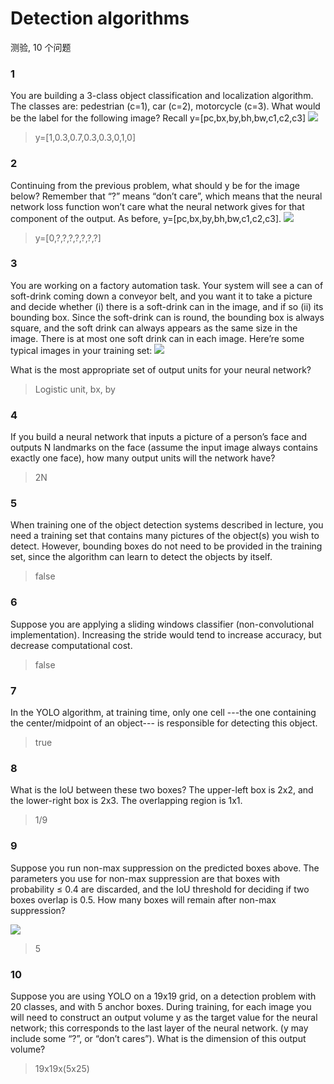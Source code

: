 
# Detection algorithms

测验, 10 个问题

### 1
You are building a 3-class object classification and localization algorithm. The classes are: pedestrian (c=1), car (c=2), motorcycle (c=3). What would be the label for the following image? Recall y=[pc,bx,by,bh,bw,c1,c2,c3]
![](https://d3c33hcgiwev3.cloudfront.net/imageAssetProxy.v1/a9MQRr0QEee3NhLzohKsog_5db51fdc3a8e995bb9fbf1addd9fa35b_Screen-Shot-2017-10-29-at-6.18.43-PM.png?expiry=1511654400000&hmac=MxAkxvDIRWkL7loc3cakz8uNUcalyJY-etWMZtahUfM)

> y=[1,0.3,0.7,0.3,0.3,0,1,0]

### 2

Continuing from the previous problem, what should y be for the image below? Remember that “?” means “don’t care”, which means that the neural network loss function won’t care what the neural network gives for that component of the output. As before, y=[pc,bx,by,bh,bw,c1,c2,c3].
![](https://d3c33hcgiwev3.cloudfront.net/imageAssetProxy.v1/0AG6Zb0QEeefdA7Vgiz6pA_f036f719065d485c6bb3cfaf59f31a24_Screen-Shot-2017-10-29-at-6.22.14-PM.png?expiry=1511654400000&hmac=GGsN8_pb29VHQdHNTXD-bxxUyxXAYOcUJ1WD2vhAaCI)

> y=[0,?,?,?,?,?,?,?]

### 3

You are working on a factory automation task. Your system will see a can of soft-drink coming down a conveyor belt, and you want it to take a picture and decide whether (i) there is a soft-drink can in the image, and if so (ii) its bounding box. Since the soft-drink can is round, the bounding box is always square, and the soft drink can always appears as the same size in the image. There is at most one soft drink can in each image. Here’re some typical images in your training set:
![](https://d3c33hcgiwev3.cloudfront.net/imageAssetProxy.v1/5IOuE70UEee3NhLzohKsog_e4bbe0bca31f61cc6e421dba23cc8fa7_Screen-Shot-2017-10-29-at-6.24.18-PM.png?expiry=1511654400000&hmac=EnsoL_MPAHc5q43fNHQ8XZWPvn1q6V1T4Q_r4UDAZ3Q)

What is the most appropriate set of output units for your neural network?

>  Logistic unit, bx, by


### 4
If you build a neural network that inputs a picture of a person’s face and outputs N landmarks on the face (assume the input image always contains exactly one face), how many output units will the network have?

> 2N

### 5

When training one of the object detection systems described in lecture, you need a training set that contains many pictures of the object(s) you wish to detect. However, bounding boxes do not need to be provided in the training set, since the algorithm can learn to detect the objects by itself.
>  false

### 6

Suppose you are applying a sliding windows classifier (non-convolutional implementation). Increasing the stride would tend to increase accuracy, but decrease computational cost.
> false

### 7

In the YOLO algorithm, at training time, only one cell ---the one containing the center/midpoint of an object--- is responsible for detecting this object.
> true

### 8
What is the IoU between these two boxes? The upper-left box is 2x2, and the lower-right box is 2x3. The overlapping region is 1x1.

>  1/9

### 9
Suppose you run non-max suppression on the predicted boxes above. The parameters you use for non-max suppression are that boxes with probability ≤ 0.4 are discarded, and the IoU threshold for deciding if two boxes overlap is 0.5. How many boxes will remain after non-max suppression?

![](https://d3c33hcgiwev3.cloudfront.net/imageAssetProxy.v1/ZtLcab0UEee3NhLzohKsog_c80f2488a14bf72c02c10035a7dc386f_Screen-Shot-2017-10-29-at-4.23.28-PM-copy.png?expiry=1511654400000&hmac=xcbhDj_96o-D8Ar7e1o99SWQSa07QAGyasXfZ8P-jr0)
>  5

### 10

Suppose you are using YOLO on a 19x19 grid, on a detection problem with 20 classes, and with 5 anchor boxes. During training, for each image you will need to construct an output volume y as the target value for the neural network; this corresponds to the last layer of the neural network. (y may include some “?”, or “don’t cares”). What is the dimension of this output volume?
> 19x19x(5x25)

